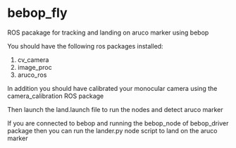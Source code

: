 # bebop_fly
ROS pacakage for tracking and landing on aruco marker using bebop

You should have the following ros packages installed:

1. cv_camera
2. image_proc
3. aruco_ros

In addition you should have calibrated your monocular camera using the camera_calibration ROS package

Then launch the land.launch file to run the nodes and detect aruco marker

If you are connected to bebop and running the bebop_node of bebop_driver package then you can run the lander.py node script to land on the aruco marker
